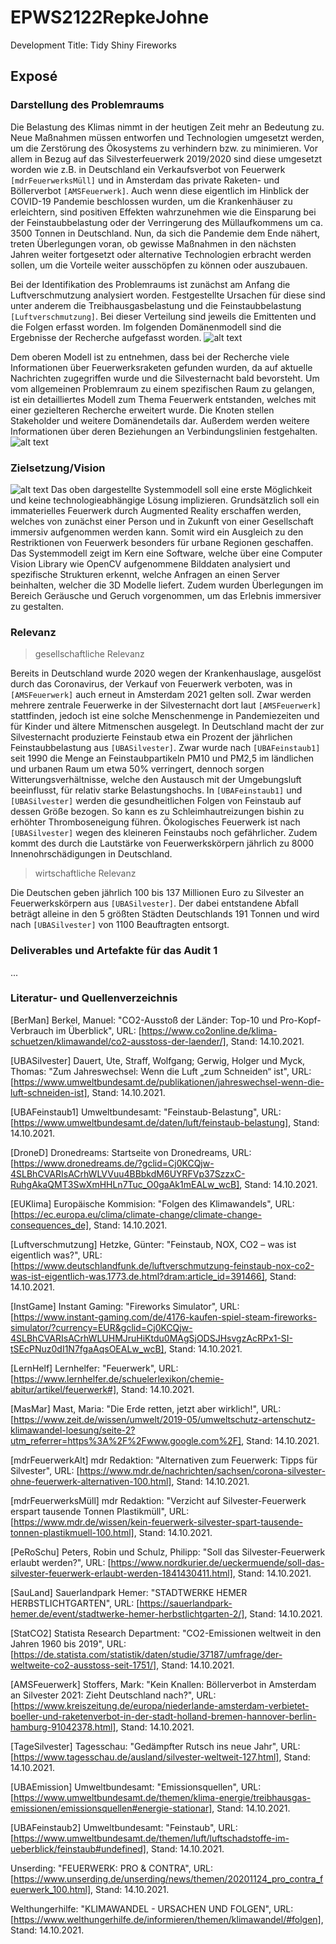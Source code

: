 # EPWS2122RepkeJohne
Development Title: Tidy Shiny Fireworks
## Exposé
### Darstellung des Problemraums

Die Belastung des Klimas nimmt in der heutigen Zeit mehr an Bedeutung zu. Neue Maßnahmen müssen entworfen und Technologien umgesetzt werden, um die Zerstörung des Ökosystems zu verhindern bzw. zu minimieren. Vor allem in Bezug auf das Silvesterfeuerwerk 2019/2020 sind diese umgesetzt worden wie z.B. in Deutschland ein Verkaufsverbot von Feuerwerk `[mdrFeuerwerksMüll]` und in Amsterdam das private Raketen- und Böllerverbot `[AMSFeuerwerk]`. Auch wenn diese eigentlich im Hinblick der COVID-19 Pandemie beschlossen wurden, um die Krankenhäuser zu erleichtern, sind positiven Effekten wahrzunehmen wie die Einsparung bei der Feinstaubbelastung oder der Verringerung des Müllaufkommens um ca. 3500 Tonnen in Deutschland. Nun, da sich die Pandemie dem Ende nähert, treten Überlegungen voran, ob gewisse Maßnahmen in den nächsten Jahren weiter fortgesetzt oder alternative Technologien erbracht werden sollen, um die Vorteile weiter ausschöpfen zu können oder auszubauen.

Bei der Identifikation des Problemraums ist zunächst am Anfang die Luftverschmutzung analysiert worden. Festgestellte Ursachen für diese sind unter anderem die Treibhausgasbelastung und die Feinstaubbelastung `[Luftverschmutzung]`. Bei dieser Verteilung sind jeweils die Emittenten und die Folgen erfasst worden. Im folgenden Domänenmodell sind die Ergebnisse der Recherche aufgefasst worden.
![alt text](https://github.com/Paul-Johne/EPWS2122RepkeJohne/blob/main/images/domaenenmodell_grob.png)

Dem oberen Modell ist zu entnehmen, dass bei der Recherche viele Informationen über Feuerwerksraketen gefunden wurden, da auf aktuelle Nachrichten zugegriffen wurde und die Silvesternacht bald bevorsteht. Um vom allgemeinen Problemraum zu einem spezifischen Raum zu gelangen, ist ein detailliertes Modell zum Thema Feuerwerk entstanden, welches mit einer gezielteren Recherche erweitert wurde. Die Knoten stellen Stakeholder und weitere Domänendetails dar. Außerdem werden weitere Informationen über deren Beziehungen an Verbindungslinien festgehalten.
![alt text](https://github.com/Paul-Johne/EPWS2122RepkeJohne/blob/main/images/domaenenmodell_detail.png)

### Zielsetzung/Vision

![alt text](https://github.com/Paul-Johne/EPWS2122RepkeJohne/blob/main/images/systemModell.PNG)
Das oben dargestellte Systemmodell soll eine erste Möglichkeit und keine technologieabhängige Lösung implizieren. Grundsätzlich soll ein immaterielles Feuerwerk durch Augmented Reality erschaffen werden, welches von zunächst einer Person und in Zukunft von einer Gesellschaft immersiv aufgenommen werden kann. Somit wird ein Ausgleich zu den Restriktionen von Feuerwerk besonders für urbane Regionen geschaffen. Das Systemmodell zeigt im Kern eine Software, welche über eine Computer Vision Library wie OpenCV aufgenommene Bilddaten analysiert und spezifische Strukturen erkennt, welche Anfragen an einen Server beinhalten, welcher die 3D Modelle liefert. Zudem wurden Überlegungen im Bereich Geräusche und Geruch vorgenommen, um das Erlebnis immersiver zu gestalten.

### Relevanz

> gesellschaftliche Relevanz

Bereits in Deutschland wurde 2020 wegen der Krankenhauslage, ausgelöst durch das Coronavirus, der Verkauf von Feuerwerk verboten, was in `[AMSFeuerwerk]` auch erneut in Amsterdam 2021 gelten soll. Zwar werden mehrere zentrale Feuerwerke in der Silvesternacht dort laut `[AMSFeuerwerk]` stattfinden, jedoch ist eine solche Menschenmenge in Pandemiezeiten und für Kinder und ältere Mitmenschen ausgelegt. In Deutschland macht der zur Silvesternacht produzierte Feinstaub etwa ein Prozent der jährlichen Feinstaubbelastung aus `[UBASilvester]`. Zwar wurde nach `[UBAFeinstaub1]` seit 1990 die Menge an Feinstaubpartikeln PM10 und PM2,5 im ländlichen und urbanen Raum um etwa 50% verringert, dennoch sorgen Witterungsverhältnisse, welche den Austausch mit der Umgebungsluft beeinflusst, für relativ starke Belastungshochs. In `[UBAFeinstaub1]` und `[UBASilvester]` werden die gesundheitlichen Folgen von Feinstaub auf dessen Größe bezogen. So kann es zu Schleimhautreizungen bishin zu erhöhter Thromboseneigung führen. Ökologisches Feuerwerk ist nach `[UBASilvester]` wegen des kleineren Feinstaubs noch gefährlicher. Zudem kommt des durch die Lautstärke von Feuerwerkskörpern jährlich zu 8000 Innenohrschädigungen in Deutschland.

> wirtschaftliche Relevanz

Die Deutschen geben jährlich 100 bis 137 Millionen Euro zu Silvester an Feuerwerkskörpern aus `[UBASilvester]`. Der dabei entstandene Abfall beträgt alleine in den 5 größten Städten Deutschlands 191 Tonnen und wird nach `[UBASilvester]` von 1100 Beauftragten entsorgt.

### Deliverables und Artefakte für das Audit 1

...

### Literatur- und Quellenverzeichnis

[BerMan] Berkel, Manuel: "CO2-Ausstoß der Länder: Top-10 und Pro-Kopf-Verbrauch im Überblick", URL: [https://www.co2online.de/klima-schuetzen/klimawandel/co2-ausstoss-der-laender/], Stand: 14.10.2021.

[UBASilvester] Dauert, Ute, Straff, Wolfgang; Gerwig, Holger und Myck, Thomas: "Zum Jahreswechsel: Wenn die Luft „zum Schneiden“ ist", URL: [https://www.umweltbundesamt.de/publikationen/jahreswechsel-wenn-die-luft-schneiden-ist], Stand: 14.10.2021.

[UBAFeinstaub1] Umweltbundesamt: "Feinstaub-Belastung", URL: [https://www.umweltbundesamt.de/daten/luft/feinstaub-belastung], Stand: 14.10.2021.

[DroneD] Dronedreams: Startseite von Dronedreams, URL: [https://www.dronedreams.de/?gclid=Cj0KCQjw-4SLBhCVARIsACrhWLVVuu4BBbkdM6UYRFVp37SzzxC-RuhgAkaQMT3SwXmHHLn7Tuc_O0gaAk1mEALw_wcB], Stand: 14.10.2021.

[EUKlima] Europäische Kommision: "Folgen des Klimawandels", URL: [https://ec.europa.eu/clima/climate-change/climate-change-consequences_de], Stand: 14.10.2021.

[Luftverschmutzung] Hetzke, Günter: "Feinstaub, NOX, CO2 – was ist eigentlich was?", URL: [https://www.deutschlandfunk.de/luftverschmutzung-feinstaub-nox-co2-was-ist-eigentlich-was.1773.de.html?dram:article_id=391466], Stand: 14.10.2021.

[InstGame] Instant Gaming: "Fireworks Simulator", URL: [https://www.instant-gaming.com/de/4176-kaufen-spiel-steam-fireworks-simulator/?currency=EUR&gclid=Cj0KCQjw-4SLBhCVARIsACrhWLUHMJruHiKtdu0MAgSjODSJHsvgzAcRPx1-SI-tSEcPNuz0dI1N7fgaAqsOEALw_wcB], Stand: 14.10.2021.

[LernHelf] Lernhelfer: "Feuerwerk", URL: [https://www.lernhelfer.de/schuelerlexikon/chemie-abitur/artikel/feuerwerk#], Stand: 14.10.2021.

[MasMar] Mast, Maria: "Die Erde retten, jetzt aber wirklich!", URL: [https://www.zeit.de/wissen/umwelt/2019-05/umweltschutz-artenschutz-klimawandel-loesung/seite-2?utm_referrer=https%3A%2F%2Fwww.google.com%2F], Stand: 14.10.2021.

[mdrFeuerwerkAlt] mdr Redaktion: "Alternativen zum Feuerwerk: Tipps für Silvester", URL: [https://www.mdr.de/nachrichten/sachsen/corona-silvester-ohne-feuerwerk-alternativen-100.html], Stand: 14.10.2021.

[mdrFeuerwerksMüll] mdr Redaktion: "Verzicht auf Silvester-Feuerwerk erspart tausende Tonnen Plastikmüll", URL: [https://www.mdr.de/wissen/kein-feuerwerk-silvester-spart-tausende-tonnen-plastikmuell-100.html], Stand: 14.10.2021.

[PeRoSchu] Peters, Robin und Schulz, Philipp: "Soll das Silvester-Feuerwerk erlaubt werden?", URL: [https://www.nordkurier.de/ueckermuende/soll-das-silvester-feuerwerk-erlaubt-werden-1841430411.html], Stand: 14.10.2021.

[SauLand] Sauerlandpark Hemer: "STADTWERKE HEMER HERBSTLICHTGARTEN", URL: [https://sauerlandpark-hemer.de/event/stadtwerke-hemer-herbstlichtgarten-2/], Stand: 14.10.2021.

[StatCO2] Statista Research Department: "CO2-Emissionen weltweit in den Jahren 1960 bis 2019", URL: [https://de.statista.com/statistik/daten/studie/37187/umfrage/der-weltweite-co2-ausstoss-seit-1751/], Stand: 14.10.2021.

[AMSFeuerwerk] Stoffers, Mark: "Kein Knallen: Böllerverbot in Amsterdam an Silvester 2021: Zieht Deutschland nach?", URL: [https://www.kreiszeitung.de/europa/niederlande-amsterdam-verbietet-boeller-und-raketenverbot-in-der-stadt-holland-bremen-hannover-berlin-hamburg-91042378.html], Stand: 14.10.2021.

[TageSilvester] Tagesschau: "Gedämpfter Rutsch ins neue Jahr", URL: [https://www.tagesschau.de/ausland/silvester-weltweit-127.html], Stand: 14.10.2021.

[UBAEmission] Umweltbundesamt: "Emissionsquellen", URL: [https://www.umweltbundesamt.de/themen/klima-energie/treibhausgas-emissionen/emissionsquellen#energie-stationar], Stand: 14.10.2021.

[UBAFeinstaub2] Umweltbundesamt: "Feinstaub", URL: [https://www.umweltbundesamt.de/themen/luft/luftschadstoffe-im-ueberblick/feinstaub#undefined], Stand: 14.10.2021.

Unserding: "FEUERWERK: PRO & CONTRA", URL: [https://www.unserding.de/unserding/news/themen/20201124_pro_contra_feuerwerk_100.html], Stand: 14.10.2021.

Welthungerhilfe: "KLIMAWANDEL - URSACHEN UND FOLGEN", URL: [https://www.welthungerhilfe.de/informieren/themen/klimawandel/#folgen], Stand: 14.10.2021.
